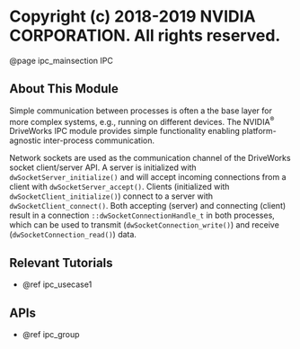 # Copyright (c) 2018-2019 NVIDIA CORPORATION.  All rights reserved.

@page ipc_mainsection IPC

## About This Module

Simple communication between processes is often a the base layer for more complex systems, e.g., running on different devices. The NVIDIA<sup>&reg;</sup> DriveWorks IPC module provides simple functionality enabling platform-agnostic inter-process communication.

Network sockets are used as the communication channel of the DriveWorks socket client/server API. A server is initialized with `dwSocketServer_initialize()` and will accept incoming connections from a client with `dwSocketServer_accept()`. Clients (initialized with `dwSocketClient_initialize()`) connect to a server with `dwSocketClient_connect()`. Both accepting (server) and connecting (client) result in a connection `::dwSocketConnectionHandle_t` in both processes, which can be used to transmit (`dwSocketConnection_write()`) and receive (`dwSocketConnection_read()`) data.

## Relevant Tutorials

- @ref ipc_usecase1

## APIs

- @ref ipc_group
